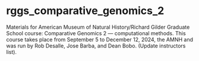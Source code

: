 # rggs_comparative_genomics_2
Materials for American Museum of Natural History/Richard Gilder Graduate School course: Comparative Genomics 2 — computational methods. This course takes place from September 5 to December 12, 2024, the AMNH and was run by Rob Desalle, Jose Barba, and Dean Bobo. (Update instructors list).

